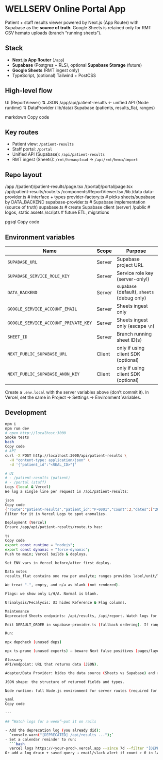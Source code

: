# WELLSERV Online Portal App

Patient + staff results viewer powered by Next.js (App Router) with Supabase as the **source of truth**. Google Sheets is retained only for RMT CSV hemato uploads (branch “running sheets”).

## Stack
- **Next.js App Router** (`/app`)
- **Supabase** (Postgres + RLS), optional **Supabase Storage** (future)
- **Google Sheets** (RMT ingest only)
- TypeScript, (optional) Tailwind + PostCSS

## High-level flow
UI (ReportViewer)
⇅ JSON
/app/api/patient-results ← unified API (Node runtime)
⇅ DataProvider (lib/data)
Supabase (patients, results_flat, ranges)

markdown
Copy code

## Key routes
- Patient view: `/patient-results`
- Staff portal: `/portal`
- Unified API (Supabase): `/api/patient-results`
- RMT ingest (Sheets): `/rmt/hemaupload` → `/api/rmt/hema/import`

## Repo layout
/app
/(patient)/patient-results/page.tsx
/(portal)/portal/page.tsx
/api/patient-results/route.ts
/components/ReportViewer.tsx
/lib
/data
data-provider.ts # interface + types
provider-factory.ts # picks sheets/supabase by DATA_BACKEND
supabase-provider.ts # Supabase implementation (source of truth)
supabase.ts # create Supabase client (server)
/public # logos, static assets
/scripts # future ETL, migrations

pgsql
Copy code

## Environment variables

| Name                             | Scope   | Purpose                                     |
|----------------------------------|---------|---------------------------------------------|
| `SUPABASE_URL`                   | Server  | Supabase project URL                         |
| `SUPABASE_SERVICE_ROLE_KEY`      | Server  | Service role key (server-only!)              |
| `DATA_BACKEND`                   | Server  | `supabase` (default), `sheets` (debug only)  |
| `GOOGLE_SERVICE_ACCOUNT_EMAIL`   | Server  | Sheets ingest only                           |
| `GOOGLE_SERVICE_ACCOUNT_PRIVATE_KEY` | Server | Sheets ingest only (escape `\n`)            |
| `SHEET_ID`                       | Server  | Branch running sheet ID(s)                   |
| `NEXT_PUBLIC_SUPABASE_URL`       | Client  | only if using client SDK (optional)          |
| `NEXT_PUBLIC_SUPABASE_ANON_KEY`  | Client  | only if using client SDK (optional)          |

Create a `.env.local` with the server variables above (don’t commit it). In Vercel, set the same in Project → Settings → Environment Variables.

## Development
```bash
npm i
npm run dev
# open http://localhost:3000
Smoke tests
bash
Copy code
# API
curl -X POST http://localhost:3000/api/patient-results \
  -H "content-type: application/json" \
  -d '{"patient_id":"<REAL_ID>"}'

# UI
# - /patient-results (patient)
# - /portal (staff)
Logs (local & Vercel)
We log a single line per request in /api/patient-results:

json
Copy code
{"route":"patient-results","patient_id":"P-0001","count":3,"dates":["2025-09-25","2025-07-10","2025-06-02"]}
Filter for it in Vercel Logs to spot anomalies.

Deployment (Vercel)
Ensure /app/api/patient-results/route.ts has:

ts
Copy code
export const runtime = "nodejs";
export const dynamic = "force-dynamic";
Push to main; Vercel builds & deploys.

Set ENV vars in Vercel before/after first deploy.

Data notes
results_flat contains one row per analyte; ranges provides label/unit/low/high and section via prefix (hema_, chem_, ua_, fa_, sero_).

We treat "-", empty, and n/a as blank (not rendered).

Flags: we show only L/H/A. Normal is blank.

Urinalysis/Fecalysis: UI hides Reference & Flag columns.

Maintenance
Deprecated Sheets endpoints: /api/results, /api/report. Watch logs for [DEPRECATED]. Delete after a week of zero hits.

Edit DEFAULT_ORDER in supabase-provider.ts (fallback ordering). If ranges.order exists, it takes precedence.

Run:

npx depcheck (unused deps)

npx ts-prune (unused exports) — beware Next false positives (pages/layout/metadata/middleware).

Glossary
API/endpoint: URL that returns data (JSON).

Adapter/Data Provider: hides the data source (Sheets vs Supabase) and returns stable shapes to the UI.

JSON shape: the structure of returned fields and types.

Node runtime: full Node.js environment for server routes (required for Supabase service key & Google APIs).

yaml
Copy code

---

## “Watch logs for a week”—put it on rails

- Add the deprecation log (you already did):  
  `console.warn("[DEPRECATED] /api/results ...");`
- Set a calendar reminder to run:
  ```bash
  vercel logs https://<your-prod>.vercel.app --since 7d --filter "[DEPRECATED]"
Or add a log drain + saved query → email/slack alert if count > 0 in last 24h.
